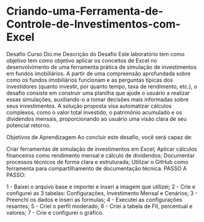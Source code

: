 # Criando-uma-Ferramenta-de-Controle-de-Investimentos-com-Excel
Desafio Curso Dio.me
Descrição do Desafio
Este laboratório tem como objetivo tem como objetivo aplicar os conceitos de Excel no desenvolvimento de uma ferramenta prática de simulação de investimentos em fundos imobiliários. A partir de uma compreensão aprofundada sobre como os fundos imobiliários funcionam e as perguntas típicas dos investidores (quanto investir, por quanto tempo, taxa de rendimento, etc.), o desafio consiste em construir uma planilha que ajude o usuário a realizar essas simulações, auxiliando-o a tomar decisões mais informadas sobre seus investimentos. A solução proposta visa automatizar cálculos complexos, como o valor total investido, o patrimônio acumulado e os dividendos mensais, proporcionando ao usuário uma visão clara de seu potencial retorno.

Objetivos de Aprendizagem 
Ao concluir este desafio, você será capaz de: 

Criar ferramentas de simulação de investimentos em Excel;
Aplicar cálculos financeiros como rendimento mensal e cálculo de dividendos;
Documentar processos técnicos de forma clara e estruturada; 
Utilizar o GitHub como ferramenta para compartilhamento de documentação técnica. 
PASSO A PASSO:

1 - Baixei o arquivo base e importei e inseri a imagem que utilizei;
2 - Crie e configurei as 3 tabelas: Configurações, Investimento Mensal e Cenários;
3 - Preenchi os dados e inseri as formulas;
4 - Executei as configurações resantes;
5 - Criei o perfil moderado;
6 - Criei a tabela de FII, percentual e valores;
7 - Crie e configurei o gráfico.

